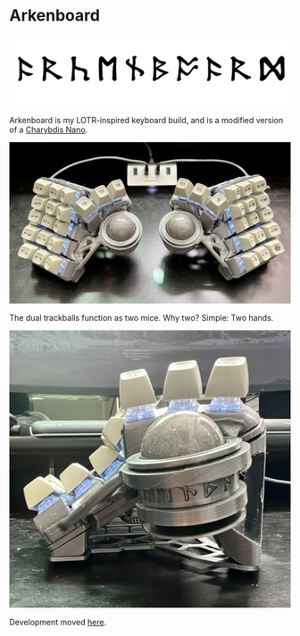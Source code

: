 # Arkenboard

![Arkenboard Dwarvish Text](https://github.com/kahnpoint/arkenboard/blob/main/images/arkenboard-text.png)

Arkenboard is my LOTR-inspired keyboard build, and is a modified version of a [Charybdis Nano](https://bastardkb.com/charybdis/).

![Arkenboard Top-Down Photo](https://github.com/kahnpoint/arkenboard/blob/main/images/board-top-down.jpg)

The dual trackballs function as two mice. Why two? Simple: Two hands.

![Arkenboard Top-Down Photo](https://github.com/kahnpoint/arkenboard/blob/main/images/board-side-profile.jpg)

Development moved [here](https://github.com/kahnpoint/bastardkb-qmk-kahnpoint).
